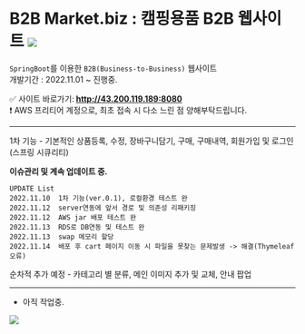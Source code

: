 # B2B Market.biz : 캠핑용품 B2B 웹사이트 <img src="https://img.shields.io/badge/SpringBoot-2e6d00?style=flat-square&logo=Java&logoColor=white">


`SpringBoot`를 이용한 `B2B(Business-to-Business)` 웹사이트<br>
개발기간 : 2022.11.01 ~ 진행중. 

✅ 사이트 바로가기:<b> http://43.200.119.189:8080 </b> <br>
❗ AWS 프리티어 계정으로, 최초 접속 시 다소 느린 점 양해부탁드립니다. <br>

---
1차 기능 - 기본적인 상품등록, 수정, 장바구니담기, 구매, 구매내역, 회원가입 및 로그인(스프링 시큐리티)<br>

<b>이슈관리 및 계속 업데이트 중.</b>
```
UPDATE List
2022.11.10  1차 기능(ver.0.1), 로컬환경 테스트 완
2022.11.12  server연동에 앞서 경로 및 의존성 리패키징
2022.11.12  AWS jar 배포 테스트 완
2022.11.13  RDS로 DB연동 및 테스트 완
2022.11.13  swap 메모리 할당
2022.11.14  배포 후 cart 페이지 이동 시 파일을 못찾는 문제발생 -> 해결(Thymeleaf오류)
```
순차적 추가 예정 - 카테고리 별 분류, 메인 이미지 추가 및 교체, 안내 팝업<br>

---
- 아직 작업중.

<img src="http://hohk.dothome.co.kr/load/data/kt180401/166838988848927488.jpg">
